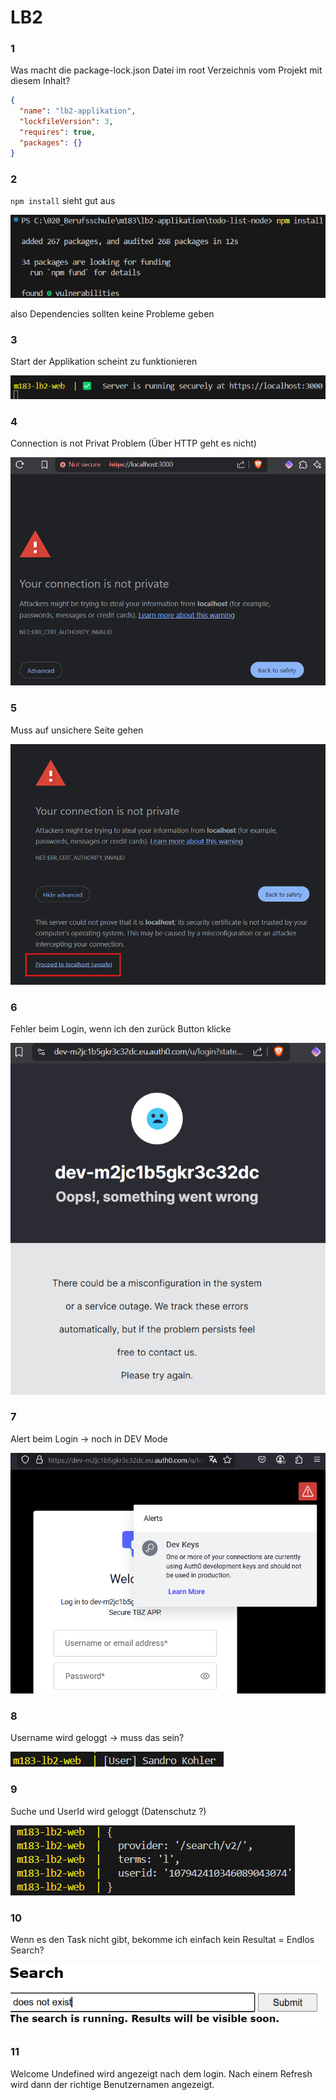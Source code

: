 # LB2

### 1

Was macht die package-lock.json Datei im root Verzeichnis vom Projekt mit diesem Inhalt?

```json
{
  "name": "lb2-applikation",
  "lockfileVersion": 3,
  "requires": true,
  "packages": {}
}
```

### 2

`npm install` sieht gut aus

![image.png](images/image.png)

also Dependencies sollten keine Probleme geben

### 3

Start der Applikation scheint zu funktionieren

![image.png](images/image%201.png)

### 4

Connection is not Privat Problem (Über HTTP geht es nicht)

![image.png](images/image%202.png)

### 5

Muss auf unsichere Seite gehen

![image.png](images/image%203.png)

### 6

Fehler beim Login, wenn ich den zurück Button klicke

![image.png](images/image%204.png)

### 7

Alert beim Login → noch in DEV Mode 

![image.png](images/image%205.png)

### 8

Username wird geloggt → muss das sein?

![image.png](images/image%206.png)

### 9

Suche und UserId wird geloggt (Datenschutz ?)

![image.png](images/image%207.png)

### 10

Wenn es den Task nicht gibt, bekomme ich einfach kein Resultat = Endlos Search?

![image.png](images/image%208.png)


### 11

Welcome Undefined wird angezeigt nach dem login. Nach einem Refresh wird dann der richtige Benutzernamen angezeigt.

